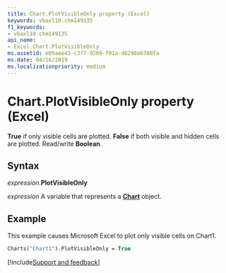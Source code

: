 ```yaml
---
title: Chart.PlotVisibleOnly property (Excel)
keywords: vbaxl10.chm149135
f1_keywords:
- vbaxl10.chm149135
api_name:
- Excel.Chart.PlotVisibleOnly
ms.assetid: e09aee43-c3f7-9269-f01a-d6298ab780fa
ms.date: 04/16/2019
ms.localizationpriority: medium
---
```



# Chart.PlotVisibleOnly property (Excel)

**True** if only visible cells are plotted. **False** if both visible and hidden cells are plotted. Read/write **Boolean**.


## Syntax

_expression_.**PlotVisibleOnly**

_expression_ A variable that represents a **[Chart](Excel.Chart(object).md)** object.


## Example

This example causes Microsoft Excel to plot only visible cells on Chart1.

```vb
Charts("Chart1").PlotVisibleOnly = True
```




[!include[Support and feedback](~/includes/feedback-boilerplate.md)]